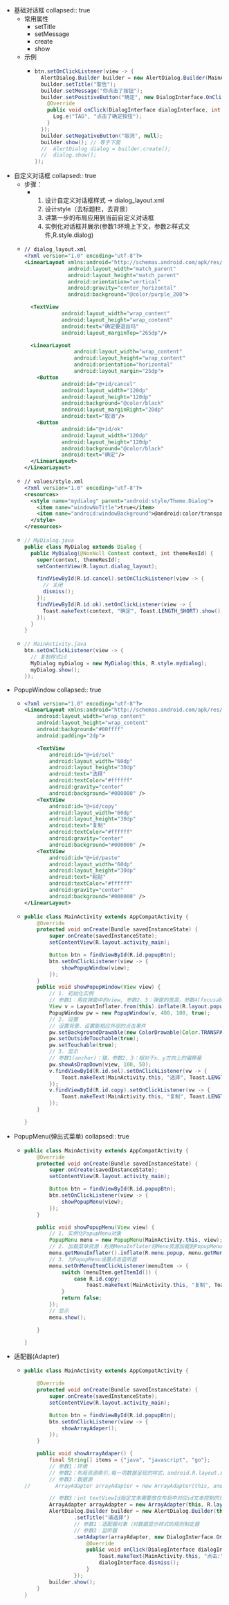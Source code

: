 - 基础对话框
  collapsed:: true
	- 常用属性
		- setTitle
		- setMessage
		- create
		- show
	- 示例
		- ```java
		  btn.setOnClickListener(view -> {
		    AlertDialog.Builder builder = new AlertDialog.Builder(MainActivity.this);
		    builder.setTitle("警告");
		    builder.setMessage("你点击了按钮");
		    builder.setPositiveButton("确定", new DialogInterface.OnClickListener() {
		      @Override
		      public void onClick(DialogInterface dialogInterface, int i) {
		        Log.e("TAG", "点击了确定按钮");
		      }
		    });
		    builder.setNegativeButton("取消", null);
		    builder.show(); // 等于下面
		    //  AlertDialog dialog = builder.create();
		    //  dialog.show();
		  });
		  ```
- 自定义对话框
  collapsed:: true
	- 步骤：
		- 1. 设计自定义对话框样式 -> dialog_layout.xml
		  2. 设计style（去标题栏，去背景）
		  3. 讲第一步的布局应用到当前自定义对话框
		  4. 实例化对话框并展示(参数1:环境上下文，参数2:样式文件,R.style.dialog)
	- ```xml
	  // dialog_layout.xml
	  <?xml version="1.0" encoding="utf-8"?>
	  <LinearLayout xmlns:android="http://schemas.android.com/apk/res/android"
	                android:layout_width="match_parent"
	                android:layout_height="match_parent"
	                android:orientation="vertical"
	                android:gravity="center_horizontal"
	                android:background="@color/purple_200">
	  
	    <TextView
	              android:layout_width="wrap_content"
	              android:layout_height="wrap_content"
	              android:text="确定要退出吗"
	              android:layout_marginTop="265dp"/>
	  
	    <LinearLayout
	                  android:layout_width="wrap_content"
	                  android:layout_height="wrap_content"
	                  android:orientation="horizontal"
	                  android:layout_margin="25dp">
	      <Button
	              android:id="@+id/cancel"
	              android:layout_width="120dp"
	              android:layout_height="120dp"
	              android:background="@color/black"
	              android:layout_marginRight="20dp"
	              android:text="取消"/>
	      <Button
	              android:id="@+id/ok"
	              android:layout_width="120dp"
	              android:layout_height="120dp"
	              android:background="@color/black"
	              android:text="确定"/>
	    </LinearLayout>
	  </LinearLayout>
	  ```
	- ```xml
	  // values/style.xml
	  <?xml version="1.0" encoding="utf-8"?>
	  <resources>
	    <style name="mydialog" parent="android:style/Theme.Dialog">
	      <item name="windowNoTitle">true</item>
	      <item name="android:windowBackground">@android:color/transparent</item>
	    </style>
	  </resources>
	  ```
	- ```java
	  // MyDialog.java
	  public class MyDialog extends Dialog {
	    public MyDialog(@NonNull Context context, int themeResId) {
	      super(context, themeResId);
	      setContentView(R.layout.dialog_layout);
	  
	      findViewById(R.id.cancel).setOnClickListener(view -> {
	        // 关闭
	        dismiss();
	      });
	      findViewById(R.id.ok).setOnClickListener(view -> {
	        Toast.makeText(context, "确定", Toast.LENGTH_SHORT).show();
	      });
	    }
	  }
	  ```
	- ```java
	  // MainActivity.java
	  btn.setOnClickListener(view -> {
	    // 复制样式id
	    MyDialog myDialog = new MyDialog(this, R.style.mydialog);
	    myDialog.show();
	  });
	  ```
- PopupWindow
  collapsed:: true
	- ```xml
	  <?xml version="1.0" encoding="utf-8"?>
	  <LinearLayout xmlns:android="http://schemas.android.com/apk/res/android"
	      android:layout_width="wrap_content"
	      android:layout_height="wrap_content"
	      android:background="#00ffff"
	      android:padding="2dp">
	  
	      <TextView
	          android:id="@+id/sel"
	          android:layout_width="60dp"
	          android:layout_height="30dp"
	          android:text="选择"
	          android:textColor="#ffffff"
	          android:gravity="center"
	          android:background="#000000" />
	      <TextView
	          android:id="@+id/copy"
	          android:layout_width="60dp"
	          android:layout_height="30dp"
	          android:text="复制"
	          android:textColor="#ffffff"
	          android:gravity="center"
	          android:background="#000000" />
	      <TextView
	          android:id="@+id/paste"
	          android:layout_width="60dp"
	          android:layout_height="30dp"
	          android:text="粘贴"
	          android:textColor="#ffffff"
	          android:gravity="center"
	          android:background="#000000" />
	  </LinearLayout>
	  ```
	- ```java
	  public class MainActivity extends AppCompatActivity {
	      @Override
	      protected void onCreate(Bundle savedInstanceState) {
	          super.onCreate(savedInstanceState);
	          setContentView(R.layout.activity_main);
	  
	          Button btn = findViewById(R.id.popupBtn);
	          btn.setOnClickListener(view -> {
	              showPopupWindow(view);
	          });
	      }
	      public void showPopupWindow(View view) {
	          // 1. 初始化实例
	          // 参数1：用在弹窗中的view, 参数2、3：弹窗的宽高，参数4(focusable)：能否获取焦点
	          View v = LayoutInflater.from(this).inflate(R.layout.popup_layout, null);
	          PopupWindow pw = new PopupWindow(v, 480, 100, true);
	          // 2. 设置
	          // 设置背景、设置能相应外部的点击事件
	          pw.setBackgroundDrawable(new ColorDrawable(Color.TRANSPARENT));
	          pw.setOutsideTouchable(true);
	          pw.setTouchable(true);
	          // 3. 显示
	          // 参数1(anchor)：锚，参数2、3：相对于x、y方向上的偏移量
	          pw.showAsDropDown(view, 100, 50);
	          v.findViewById(R.id.sel).setOnClickListener(vw -> {
	              Toast.makeText(MainActivity.this, "选择", Toast.LENGTH_SHORT).show();
	          });
	          v.findViewById(R.id.copy).setOnClickListener(vw -> {
	              Toast.makeText(MainActivity.this, "复制", Toast.LENGTH_SHORT).show();
	          });
	      }
	  
	  }
	  ```
- PopupMenu(弹出式菜单)
  collapsed:: true
	- ```java
	  public class MainActivity extends AppCompatActivity {
	      @Override
	      protected void onCreate(Bundle savedInstanceState) {
	          super.onCreate(savedInstanceState);
	          setContentView(R.layout.activity_main);
	  
	          Button btn = findViewById(R.id.popupBtn);
	          btn.setOnClickListener(view -> {
	              showPopupMenu(view);
	          });
	      }
	  
	      public void showPopupMenu(View view) {
	          // 1. 实例化PopupMenu对象
	          PopupMenu menu = new PopupMenu(MainActivity.this, view);
	          // 2. 加载菜单资源：利用MenuInflater将Menu资源加载到PopupMenu.getMenu()所返回的Menu对象中
	          menu.getMenuInflater().inflate(R.menu.popup, menu.getMenu());
	          // 3. 为PopupMenu设置点击监听器
	          menu.setOnMenuItemClickListener(menuItem -> {
	              switch (menuItem.getItemId()) {
	                  case R.id.copy:
	                      Toast.makeText(MainActivity.this, "复制", Toast.LENGTH_SHORT).show();
	              }
	              return false;
	          });
	          // 显示
	          menu.show();
	  
	      }
	  
	  }
	  ```
- 适配器(Adapter)
	- ```java
	  public class MainActivity extends AppCompatActivity {
	  
	      @Override
	      protected void onCreate(Bundle savedInstanceState) {
	          super.onCreate(savedInstanceState);
	          setContentView(R.layout.activity_main);
	  
	          Button btn = findViewById(R.id.popupBtn);
	          btn.setOnClickListener(view -> {
	              showArrayAdaper();
	          });
	      }
	  
	      public void showArrayAdaper() {
	          final String[] items = {"java", "javascript", "go"};
	          // 参数1：环境
	          // 参数2：布局资源索引,每一项数据呈现的样式，android.R.layout.xxx
	          // 参数3：数据源
	  //        ArrayAdapter arrayAdapter = new ArrayAdapter(this, android.R.layout.simple_dropdown_item_1line, items);
	  
	          // 参数3：int textViewId指定文本需要放在布局中对应id文本控制的位置
	          ArrayAdapter arrayAdapter = new ArrayAdapter(this, R.layout.array_item_layout, R.id.item_text, items);
	          AlertDialog.Builder builder = new AlertDialog.Builder(this)
	                  .setTitle("请选择")
	                  // 参数1：适配器对象（对数据显示样式的规则制定器
	                  // 参数2：监听器
	                  .setAdapter(arrayAdapter, new DialogInterface.OnClickListener() {
	                      @Override
	                      public void onClick(DialogInterface dialogInterface, int i) {
	                          Toast.makeText(MainActivity.this, "点击:" + items[i], Toast.LENGTH_SHORT).show();
	                          dialogInterface.dismiss();
	                      }
	                  });
	          builder.show();
	      }
	  }
	  ```